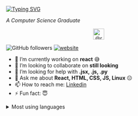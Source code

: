 [![Typing SVG](https://readme-typing-svg.herokuapp.com?font=ubuntu&color=%2302A81C&lines=Hi%2C+I'm+Ruben+Shibu;I'm+a+front-end+Developer;Ethical+Hacker)](https://git.io/typing-svg)

<!-- <h1 align="center">Hi there <img src="https://media.giphy.com/media/hvRJCLFzcasrR4ia7z/giphy.gif" width="25px">, I'm Ruben Shibu </h1> -->

<p><em>A Computer Science Graduate</em></p>
<p align="center">
<a href="https://rubenshibu.medium.com/" target="blank">
<img align="center" src="https://cdn.jsdelivr.net/npm/simple-icons@3.0.1/icons/medium.svg" alt="@rubenshibu" height="30" width="30" />
</a>
</p>

<!-- [![Linkedin: anmol](https://img.shields.io/badge/rubenshibu?style=flat-square&logo=Linkedin&logoColor=white&link=https://www.linkedin.com/in/rubenshibu/)](https://www.linkedin.com/in/rubenshibu/)
 -->
![GitHub followers](https://img.shields.io/github/followers/rubenshibu?label=Follow&style=social)
[![website](https://img.shields.io/badge/Website-46a2f1.svg?&style=flat-square&logo=Google-Chrome&logoColor=white&link=http://rubenshibu.tech/)](http://rubenshibu.tech/)


- 🔭 I’m currently working on **react** :sweat_smile:
- 👯 I’m looking to collaborate on **still looking**
- 🤔 I’m looking for help with **.jsx, .js, .py** 
- 💬 Ask me about **React, HTML, CSS, JS, Linux** :neutral_face:
- 📫 How to reach me: [Linkedin](https://www.linkedin.com/in/ruben-shibu-b7607b183/)
- ⚡ Fun fact: :innocent:

<details>
      <summary>Most using languages</summary>
<img align="center" alt="Ruben's github stats" src="https://github-readme-stats.rubenshibu.vercel.app/api/top-langs?username=rubenshibu&show_icons=true&hide_border=true&layout=compact" />
</details>








